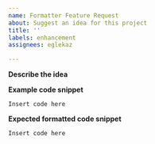 ```yaml
---
name: Formatter Feature Request
about: Suggest an idea for this project
title: ''
labels: enhancement
assignees: eglekaz

---
```


**Describe the idea**


**Example code snippet**

```
Insert code here
```

**Expected formatted code snippet**

```
Insert code here
```


